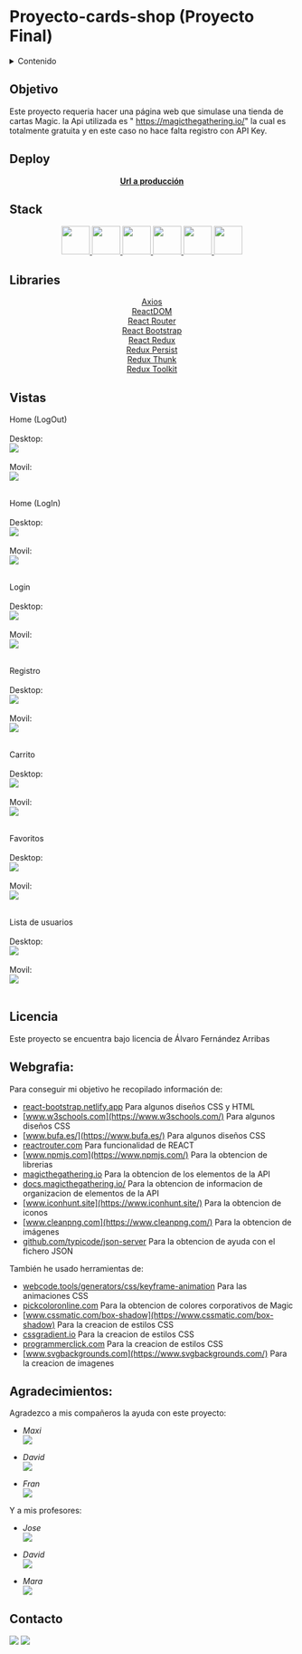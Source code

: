 # Proyecto-cards-shop (Proyecto Final)

<details>
  <summary>Contenido</summary>
  <ol>
    <li><a href="#objetivo">Objetivo</a></li>
    <li><a href="#deploy">Deploy</a></li>
    <li><a href="#stack">Stack</a></li>
    <li><a href="#libraries">Libraries</a></li>
    <li><a href="#vistas">Vistas</a></li>
    <li><a href="#licencia">Licencia</a></li>
    <li><a href="#webgrafia">Webgrafia</a></li>
    <li><a href="#agradecimientos">Agradecimientos</a></li>
    <li><a href="#contacto">Contacto</a></li>
  </ol>
</details>


## Objetivo 
Este proyecto requeria hacer una página web que simulase una tienda de cartas Magic. la Api utilizada es " <a href="https://magicthegathering.io/">https://magicthegathering.io/" la cual es totalmente gratuita y en este caso no hace falta registro con API Key. 
  
## Deploy
<div align="center">
    <a href="https://afa-fed-13-07-2023-cards-shop-6mf1tmtbr-roekan.vercel.app/"><strong>Url a producción </strong></a>
</div>

## Stack
<div align="center">
<a href="https://getbootstrap.com/">
    <img height="50px" width="auto" src= "https://raw.githubusercontent.com/Roekan/AFA-FED-13-07-2023--Cards-Shop/master/public/images/lenguages/bootstrap-logo.png"/>
</a>
<a href="https://lenguajecss.com/">
    <img height="50px" width="auto" src= "https://raw.githubusercontent.com/Roekan/AFA-FED-13-07-2023--Cards-Shop/master/public/lenguajes/css-logo.png"/>
</a>
<a href="https://lenguajehtml.com/">
    <img height="50px" width="auto" src= "https://raw.githubusercontent.com/Roekan/AFA-FED-13-07-2023--Cards-Shop/master/public/lenguajes/html-logo.png"/>
</a>
<a href="https://www.javascript.com/">
    <img height="50px" width="auto" src= "https://raw.githubusercontent.com/Roekan/AFA-FED-13-07-2023--Cards-Shop/master/public/lenguajes/js-logo.png"/>
</a>
<a href="https://es.react.dev/">
    <img height="50px" width="auto" src= "https://raw.githubusercontent.com/Roekan/AFA-FED-13-07-2023--Cards-Shop/master/public/lenguajes/react-logo.png"/>
</a>
<a href="https://redux.js.org/">
    <img height="50px" width="auto" src= "https://raw.githubusercontent.com/Roekan/AFA-FED-13-07-2023--Cards-Shop/master/public/lenguajes/redux-logo.png"/>
</a>
 </div>

## Libraries
<div align="center">

<a href="https://axios-http.com/">
Axios
</a><br>
<a href="https://es.legacy.reactjs.org/docs/react-dom.html">
ReactDOM
</a><br>
<a href="https://reactrouter.com/">
React Router
</a><br>
<a href="https://react-bootstrap.netlify.app/">
React Bootstrap
</a><br>
<a href="https://react-redux.js.org/">
React Redux
</a><br>
<a href="https://www.npmjs.com/package/redux-persist">
Redux Persist
</a><br>
<a href="https://www.npmjs.com/package/redux-thunk">
Redux Thunk
</a><br>
<a href="https://redux-toolkit.js.org/">
Redux Toolkit
</a><br>
 </div>

## Vistas

Home (LogOut)<br><br>
    Desktop:<br>
    <img src="https://raw.githubusercontent.com/Roekan/AFA-FED-13-07-2023--Cards-Shop/master/public/images/preview/desktop/home-logout.png"><br><br>
    Movil:<br>
    <img src="https://raw.githubusercontent.com/Roekan/AFA-FED-13-07-2023--Cards-Shop/master/public/images/preview/mobile/home-logout.png"><br><br> 

Home (LogIn)<br><br>
    Desktop:<br>
    <img src="https://raw.githubusercontent.com/Roekan/AFA-FED-13-07-2023--Cards-Shop/master/public/images/preview/desktop/home-login.png"><br><br>
    Movil:<br>
    <img src="https://raw.githubusercontent.com/Roekan/AFA-FED-13-07-2023--Cards-Shop/master/public/images/preview/mobile/home-login.png"><br><br> 

Login<br><br>
    Desktop:<br>
    <img src="https://raw.githubusercontent.com/Roekan/AFA-FED-13-07-2023--Cards-Shop/master/public/images/preview/desktop/login.png"><br><br>
    Movil:<br>
    <img src="https://raw.githubusercontent.com/Roekan/AFA-FED-13-07-2023--Cards-Shop/master/public/images/preview/mobile/login.png"><br><br> 

Registro<br><br>
    Desktop:<br>
    <img src="https://raw.githubusercontent.com/Roekan/AFA-FED-13-07-2023--Cards-Shop/master/public/images/preview/desktop/register.png"><br><br>
    Movil:<br>
    <img src="https://raw.githubusercontent.com/Roekan/AFA-FED-13-07-2023--Cards-Shop/master/public/images/preview/mobile/register.png"><br><br> 

Carrito<br><br>
    Desktop:<br>
    <img src="https://raw.githubusercontent.com/Roekan/AFA-FED-13-07-2023--Cards-Shop/master/public/images/preview/desktop/cart.png"><br><br>
    Movil:<br>
    <img src="https://raw.githubusercontent.com/Roekan/AFA-FED-13-07-2023--Cards-Shop/master/public/images/preview/mobile/cart.png"><br><br> 

Favoritos<br><br>
    Desktop:<br>
    <img src="https://raw.githubusercontent.com/Roekan/AFA-FED-13-07-2023--Cards-Shop/master/public/images/preview/desktop/favorites.png"><br><br>
    Movil:<br>
    <img src="https://raw.githubusercontent.com/Roekan/AFA-FED-13-07-2023--Cards-Shop/master/public/images/preview/mobile/favorites.png"><br><br> 

Lista de usuarios<br><br>
    Desktop:<br>
    <img src="https://raw.githubusercontent.com/Roekan/AFA-FED-13-07-2023--Cards-Shop/master/public/images/preview/desktop/listusers.png"><br><br>
    Movil:<br>
    <img src="https://raw.githubusercontent.com/Roekan/AFA-FED-13-07-2023--Cards-Shop/master/public/images/preview/mobile/listusers.png"><br><br> 

## Licencia
Este proyecto se encuentra bajo licencia de Álvaro Fernández Arribas

## Webgrafia:
Para conseguir mi objetivo he recopilado información de:

- [react-bootstrap.netlify.app](https://react-bootstrap.netlify.app/) Para algunos diseños CSS y HTML
- [www.w3schools.com](https://www.w3schools.com/) Para algunos diseños CSS
- [www.bufa.es/](https://www.bufa.es/) Para algunos diseños CSS
- [reactrouter.com](https://reactrouter.com/) Para funcionalidad de REACT
- [www.npmjs.com](https://www.npmjs.com/) Para la obtencion de librerias
- [magicthegathering.io](https://magicthegathering.io/) Para la obtencion de los elementos de la API
- [docs.magicthegathering.io/](https://docs.magicthegathering.io/) Para la obtencion de informacion de organizacion de elementos de la API
- [www.iconhunt.site](https://www.iconhunt.site/) Para la obtencion de iconos
- [www.cleanpng.com](https://www.cleanpng.com/) Para la obtencion de imágenes
- [github.com/typicode/json-server](https://github.com/typicode/json-server) Para la obtencion de ayuda con el fichero JSON


También he usado herramientas de:
- [webcode.tools/generators/css/keyframe-animation](https://webcode.tools/generators/css/keyframe-animation) Para las animaciones CSS
- [pickcoloronline.com](https://pickcoloronline.com/) Para la obtencion de colores corporativos de Magic
- [www.cssmatic.com/box-shadow](https://www.cssmatic.com/box-shadow) Para la creacion de estilos CSS
- [cssgradient.io](https://cssgradient.io/) Para la creacion de estilos CSS
- [programmerclick.com](https://programmerclick.com/) Para la creacion de estilos CSS
- [www.svgbackgrounds.com](https://www.svgbackgrounds.com/) Para la creacion de imagenes

## Agradecimientos:

Agradezco a mis compañeros la ayuda con este proyecto:

- *Maxi*  
<a href="https://github.com/Maxigamble/" target="_blank"><img src="https://raw.githubusercontent.com/Roekan/FED-13-07-Proyecto-App-TheMovieDB/master/public/github/github-green.svg" target="_blank"></a> 

- *David*  
<a href="https://github.com/DavidTL95/" target="_blank"><img src="https://raw.githubusercontent.com/Roekan/FED-13-07-Proyecto-App-TheMovieDB/master/public/github/github-red.svg" target="_blank"></a>

- *Fran*  
<a href="https://www.github.com/userGithub/" target="_blank"><img src="https://raw.githubusercontent.com/Roekan/FED-13-07-Proyecto-App-TheMovieDB/master/public/github/github-purple.svg" target="_blank"></a> 

Y a mis profesores:

- *Jose*  
<a href="https://github.com/GeeksHubsAcademy" target="_blank"><img src="https://raw.githubusercontent.com/Roekan/FED-13-07-Proyecto-App-TheMovieDB/master/public/github/github-green.svg" target="_blank"></a> 

- *David*  
<a href="https://github.com/GeeksHubsAcademy" target="_blank"><img src="https://raw.githubusercontent.com/Roekan/FED-13-07-Proyecto-App-TheMovieDB/master/public/github/github-brown.svg" target="_blank"></a>

- *Mara*  
<a href="https://github.com/GeeksHubsAcademy" target="_blank"><img src="https://raw.githubusercontent.com/Roekan/FED-13-07-Proyecto-App-TheMovieDB/master/public/github/github-pink.svg" target="_blank"></a> 

## Contacto

<a href = "mailto:roekan03@gmail.com"><img src="https://img.shields.io/badge/Gmail-C6362C?style=for-the-badge&logo=gmail&logoColor=white" target="_blank"></a>
<a href="https://es.linkedin.com/in/alvaro-fern%C3%A1ndez-arribas-120963223" target="_blank"><img src="https://img.shields.io/badge/-LinkedIn-%230077B5?style=for-the-badge&logo=linkedin&logoColor=white" target="_blank"></a> 
